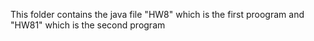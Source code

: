 This folder contains the java file "HW8" which is the first proogram and "HW81" which is the second program

